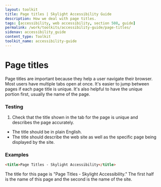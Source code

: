 ```yaml
---
layout: toolkit
title: Page titles | Skylight Accessibility Guide
description: How we deal with page titles.
tags: [accessibility, web accessibility, section 508, guide]
permalink: /work/toolkits/accessibility-guide/page-titles/
sidenav: accessibility_guide
content_type: Toolkit
toolkit_name: accessibility-guide
---
```


# Page titles

Page titles are important because they help a user navigate their browser. Most users have multiple tabs open at once. It's easier to jump between pages if each page title is unique. It's also helpful to have the unique portion first, usually the name of the page.

### Testing

1. Check that the title shown in the tab for the page is unique and describes the page accurately.
  * The title should be in plain English.
  * The title should describe the web site as well as the specific page being displayed by the site.

### Examples

```html
<title>Page Titles - Skylight Accessibility</title>
```

The title for this page is "Page Titles - Skylight Accessibility." The first half is the name of this page and the second is the name of the site.

